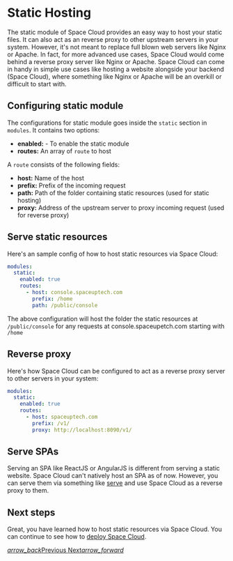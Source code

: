 # Static Hosting

The static module of Space Cloud provides an easy way to host your static files. It can also act as an reverse proxy to other upstream servers in your system. However, it's not meant to replace full blown web servers like Nginx or Apache. In fact, for more advanced use cases, Space Cloud would come behind a reverse proxy server like Nginx or Apache. Space Cloud can come in handy in simple use cases like hosting a website alongside your backend (Space Cloud), where something like Nginx or Apache will be an overkill or difficult to start with.

## Configuring static module

The configurations for static module goes inside the `static` section in `modules`. It contains two options:
- **enabled:** - To enable the static module
- **routes:** An array of `route` to host

A `route` consists of the following fields:
- **host:** Name of the host
- **prefix:** Prefix of the incoming request
- **path:** Path of the folder containing static resources (used for static hosting)
- **proxy:** Address of the upstream server to proxy incoming request (used for reverse proxy)


## Serve static resources
Here's an sample config of how to host static resources via Space Cloud:

```yaml
modules:
  static:
    enabled: true
    routes:
      - host: console.spaceuptech.com
        prefix: /home
        path: /public/console
```
The above configuration will host the folder the static resources at `/public/console` for any requests at console.spaceupetch.com starting with `/home`

## Reverse proxy

Here's how Space Cloud can be configured to act as a reverse proxy server to other servers in your system:

```yaml
modules:
  static:
    enabled: true
    routes:
      - host: spaceuptech.com
        prefix: /v1/
        proxy: http://localhost:8090/v1/
```


## Serve SPAs

Serving an SPA like ReactJS or AngularJS is different from serving a static website. Space Cloud can't natively host an SPA as of now. However, you can serve them via something like [serve](https://www.npmjs.com/package/serve) and use Space Cloud as a reverse proxy to them.

## Next steps

Great, you have learned how to host static resources via Space Cloud. You can continue to see how to [deploy Space Cloud](/docs/deploy/overview).

<div class="btns-wrapper">
  <a href="/docs/security/overview" class="waves-effect waves-light btn primary-btn-border btn-small">
    <i class="material-icons btn-with-icon">arrow_back</i>Previous
  </a>
  <a href="/docs/deploy/overview" class="waves-effect waves-light btn primary-btn-fill btn-small">
    Next<i class="material-icons btn-with-icon">arrow_forward</i>
  </a>
</div>
